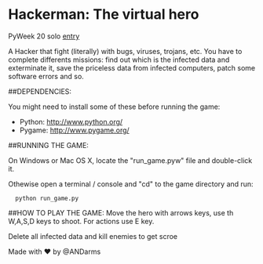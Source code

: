 # Hackerman: The virtual hero
PyWeek 20 solo [entry](https://pyweek.org/e/andarms-20/)

A Hacker that fight (literally) with bugs, viruses, trojans, etc. You have to complete differents missions: find out which is the infected data and exterminate it, save the priceless data from infected computers, patch some software errors and so.

##DEPENDENCIES:

You might need to install some of these before running the game:
- Python:	http://www.python.org/
- Pygame:	http://www.pygame.org/

##RUNNING THE GAME:

On Windows or Mac OS X, locate the "run_game.pyw" file and double-click it.

Othewise open a terminal / console and "cd" to the game directory and run:
```
  python run_game.py
```


##HOW TO PLAY THE GAME:
Move the hero with arrows keys, use th W,A,S,D keys to shoot.
For actions use E key.

Delete all infected data and kill enemies to get scroe

Made with :heart: by @ANDarms
